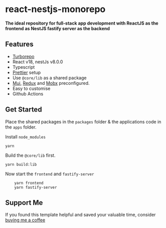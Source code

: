 # react-nestjs-monorepo

**The ideal repository for full-stack app development with ReactJS as the frontend as NestJS fastify server as the backend**

## Features

- [Turborepo](https://turborepo.org/)
- React v18, nestJs v8.0.0
- Typescript
- [Prettier](https://prettier.io/) setup
- Use `@core/lib` as a shared package 
- [Mui](https://mui.com/), [Redux](https://redux.js.org/) and [Mobx](https://mobx.js.org/README.html) preconfigured.
- Easy to customise
- Github Actions

## Get Started

Place the shared packages in the `packages` folder & the applications code in the `apps` folder.

Install `node_modules`

`yarn`

Build the `@core/lib` first.

```yarn build:lib```

Now start the `frontend` and `fastify-server` 

```
	yarn frontend
	yarn fastify-server
```

## Support Me

If you found this template helpful and saved your valuable time, consider [buying me a coffee](https://www.buymeacoffee.com/nish1896)
